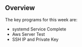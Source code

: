 ## Overview

The key programs for this week are:

- systemd Service Complete
- Aws Server Test
- SSH IP and Private Key
